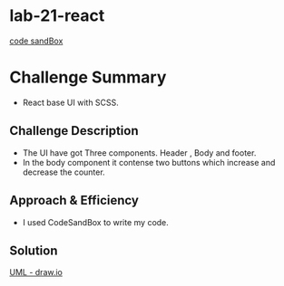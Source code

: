 # lab-21-react



[code sandBox](https://codesandbox.io/s/lab-21-component-based-ui-imetl?file=/src/components/counter.js)


# Challenge Summary
- React base UI with SCSS.

## Challenge Description
- The UI have got Three components. Header , Body and footer.
- In the body component it contense two buttons which increase and decrease the counter. 

## Approach & Efficiency
- I used CodeSandBox to write my code.

## Solution
[UML - draw.io](https://drive.google.com/file/d/1LynmBZOkk154waH6DmwXUE-PAatAESWY/view?usp=sharing)